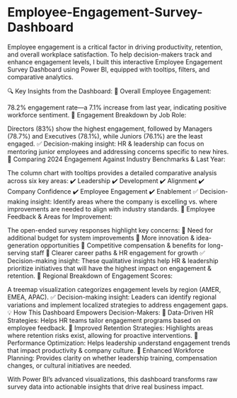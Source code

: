# Employee-Engagement-Survey-Dashboard

Employee engagement is a critical factor in driving productivity, retention, and overall workplace satisfaction. To help decision-makers track and enhance engagement levels, I built this interactive Employee Engagement Survey Dashboard using Power BI, equipped with tooltips, filters, and comparative analytics.

🔍 Key Insights from the Dashboard:
📌 Overall Employee Engagement:

78.2% engagement rate—a 7.1% increase from last year, indicating positive workforce sentiment.
📌 Engagement Breakdown by Job Role:

Directors (83%) show the highest engagement, followed by Managers (78.7%) and Executives (78.1%), while Juniors (76.1%) are the least engaged.
✅ Decision-making insight: HR & leadership can focus on mentoring junior employees and addressing concerns specific to new hires.
📌 Comparing 2024 Engagement Against Industry Benchmarks & Last Year:

The column chart with tooltips provides a detailed comparative analysis across six key areas:
✔️ Leadership
✔️ Development
✔️ Alignment
✔️ Company Confidence
✔️ Employee Engagement
✔️ Enablement
✅ Decision-making insight: Identify areas where the company is excelling vs. where improvements are needed to align with industry standards.
📌 Employee Feedback & Areas for Improvement:

The open-ended survey responses highlight key concerns:
🔹 Need for additional budget for system improvements
🔹 More innovation & idea-generation opportunities
🔹 Competitive compensation & benefits for long-serving staff
🔹 Clearer career paths & HR engagement for growth
✅ Decision-making insight: These qualitative insights help HR & leadership prioritize initiatives that will have the highest impact on engagement & retention.
📌 Regional Breakdown of Engagement Scores:

A treemap visualization categorizes engagement levels by region (AMER, EMEA, APAC).
✅ Decision-making insight: Leaders can identify regional variations and implement localized strategies to address engagement gaps.
💡 How This Dashboard Empowers Decision-Makers:
📌 Data-Driven HR Strategies: Helps HR teams tailor engagement programs based on employee feedback.
📌 Improved Retention Strategies: Highlights areas where retention risks exist, allowing for proactive interventions.
📌 Performance Optimization: Helps leadership understand engagement trends that impact productivity & company culture.
📌 Enhanced Workforce Planning: Provides clarity on whether leadership training, compensation changes, or cultural initiatives are needed.

With Power BI’s advanced visualizations, this dashboard transforms raw survey data into actionable insights that drive real business impact.
